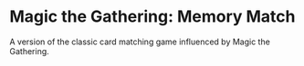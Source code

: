 # Magic the Gathering: Memory Match
A version of the classic card matching game influenced by Magic the Gathering.
